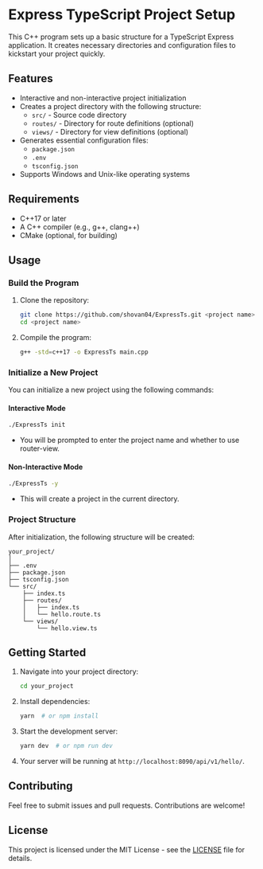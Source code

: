 # Express TypeScript Project Setup

This C++ program sets up a basic structure for a TypeScript Express application. It creates necessary directories and configuration files to kickstart your project quickly.

## Features

- Interactive and non-interactive project initialization
- Creates a project directory with the following structure:
  - `src/` - Source code directory
  - `routes/` - Directory for route definitions (optional)
  - `views/` - Directory for view definitions (optional)
- Generates essential configuration files:
  - `package.json`
  - `.env`
  - `tsconfig.json`
- Supports Windows and Unix-like operating systems

## Requirements

- C++17 or later
- A C++ compiler (e.g., g++, clang++)
- CMake (optional, for building)

## Usage

### Build the Program

1. Clone the repository:
   ```bash
   git clone https://github.com/shovan04/ExpressTs.git <project name>
   cd <project name>
   ```

2. Compile the program:
   ```bash
   g++ -std=c++17 -o ExpressTs main.cpp
   ```

### Initialize a New Project

You can initialize a new project using the following commands:

#### Interactive Mode

```bash
./ExpressTs init
```
- You will be prompted to enter the project name and whether to use router-view.

#### Non-Interactive Mode

```bash
./ExpressTs -y
```
- This will create a project in the current directory.

### Project Structure

After initialization, the following structure will be created:

```
your_project/
│
├── .env
├── package.json
├── tsconfig.json
└── src/
    ├── index.ts
    ├── routes/
    │   ├── index.ts
    │   └── hello.route.ts
    └── views/
        └── hello.view.ts
```

## Getting Started

1. Navigate into your project directory:
   ```bash
   cd your_project
   ```

2. Install dependencies:
   ```bash
   yarn  # or npm install
   ```

3. Start the development server:
   ```bash
   yarn dev  # or npm run dev
   ```

4. Your server will be running at `http://localhost:8090/api/v1/hello/`.

## Contributing

Feel free to submit issues and pull requests. Contributions are welcome!

## License

This project is licensed under the MIT License - see the [LICENSE](LICENSE) file for details.
